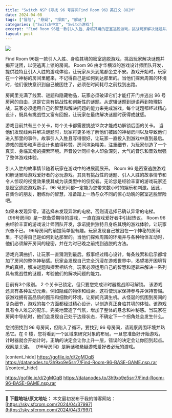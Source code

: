 ```yaml
---
title: "Switch NSP《寻找 96 号房间Find Room 96》英日文 882M"
date: 2024-04-08
tags: ["冒险", "悬疑", "探索", "解谜"]
categories: ["Switch中文", "Switch游戏"]
excerpt: "Find Room 96是一款引人入胜、身临其境的密室逃脱游戏，挑战玩家解决谜题并揭开谜团，以便逃离上锁的房间。 Room 96 由才华横溢的游戏设计师团队开发，提供独特且引人入胜的游戏体验，让玩家从头到尾都坐立不安。游戏开始时，玩家在一个神秘的房间里醒来，不记得自己是如何到达那里的。当他们探索周围&hellip;"
layout: post
---
```


<img class="aligncenter lazy entered loaded" src="https://sky.sfcrom.com/wp-content/uploads/2024/04/20240407112827-4b32b.jpeg" />

Find Room 96是一款引人入胜、身临其境的密室逃脱游戏，挑战玩家解决谜题并揭开谜团，以便逃离上锁的房间。 Room 96 由才华横溢的游戏设计师团队开发，提供独特且引人入胜的游戏体验，让玩家从头到尾都坐立不安。游戏开始时，玩家在一个神秘的房间里醒来，不记得自己是如何到达那里的。当他们探索周围的环境时，他们很快意识到自己被困住了，必须在时间耗尽之前找到出路。

房间里充满了线索、谜题和隐藏物品，玩家必须破译它们才能打开门并逃出 96 号房间的自由，这是它具有挑战性和创新性的谜题。从逻辑谜题到谜语再到物理挑战，玩家必须运用自己的智慧和解决问题的能力来完成游戏。每个谜题都经过精心设计，既具有挑战性又富有回报，让玩家在最终解决谜题时获得成就感。

游戏目前共有三个关卡，每个关卡都需要挑战12次才能成功解锁后面的关卡。
当他们发现线索并解决谜题时，玩家将更多地了解他们被困的神秘房间以及导致他们进入那里的事件。故事引人入胜且写得很好，让玩家一直投入到游戏中直到最后。游戏的图形和声音设计也值得称赞。房间渲染精美，注重细节，为玩家创造了一个真实、身临其境的探索环境。声音设计同样令人印象深刻，大气的音乐和音效增强了整体游戏体验。

引人入胜的故事情节随着玩家在游戏中的进展而展开。 Room 96 是密室逃脱游戏和解谜冒险游戏爱好者的必玩游戏。其具有挑战性的谜题、引人入胜的故事情节和令人惊叹的视觉效果使其成为该类型中的佼佼者。无论您是经验丰富的游戏玩家还是密室逃脱游戏新手，96 号房间都一定能为您带来数小时的娱乐和刺激。因此，召集你的朋友，磨练你的智慧，准备踏上一场与众不同的惊心动魄的密室逃脱冒险吧。

如果未发现异常，请选择未发现异常的电梯，否则请选择已确认异常的电梯。
《96号房间》是一款备受期待的游戏，一直在游戏爱好者中引起热议。 Room 96 由经验丰富的游戏设计师团队开发，承诺提供独特且身临其境的游戏体验，让玩家兴奋不已。 96号房间的前提简单但有趣。玩家发现自己被困在一个神秘的房间里，不记得自己是如何到达那里的。当他们探索周围的环境并与各种物体互动时，他们必须解开房间的秘密，并在为时已晚之前找到逃脱的方法。

游戏充满曲折，让玩家一直猜测到最后。叙事经过精心设计，每条线索和启示都增加了房间的整体神秘感。玩家会发现自己完全沉浸在游戏世界中，渴望揭开困境背后的真相，解决谜题和探索相结合。玩家必须运用自己的智慧和逻辑来解决一系列具有挑战性的谜题，考验他们的解决问题的能力。

目前有3个级别。 2 个关卡已锁定，但只要您完成计时器挑战即可解锁。
该游戏还具有各种互动元素，例如隐藏的物体和线索，这将使玩家保持参与并保持警惕。该游戏拥有高品质的图形和细致的环境，让房间充满生机。从怪诞的氛围到房间的复杂细节，游戏的每个方面都经过精心设计，以创造真正身临其境的体验。该游戏具有令人难忘的配乐，完美地营造了气氛，增加了整体的悬念和神秘感。当玩家在房间中导航时，他们会发现自己处于边缘状态，不确定下一个拐角处会发生什么。

您试图找到 96 号房间，但陷入了循环。要找到 96 号房间，请观察周围环境并熟悉它。在 0 楼，您将看到一个区域来研究对象的布局。一旦您准备好开始游戏，计时器就会开始计时。正确的决定会让你上升一层，错误的决定会让你回到起点。观察是关键。 《96号房间》是解谜和悬疑游戏爱好者必玩的游戏。

[content_hide]
https://gofile.io/d/2gMOqB
https://datanodes.to/3h9xo9e5srr7/Find-Room-96-BASE-GAME.nsp.rar
[/content_hide]

<!--wechatfans start-->
https://gofile.io/d/2gMOqB
https://datanodes.to/3h9xo9e5srr7/Find-Room-96-BASE-GAME.nsp.rar
<!--wechatfans end-->

---
📖 **下载地址/原文地址：** 本文最初发布于我的博客网站：[https://sky.sfcrom.com/2024/04/37997](https://sky.sfcrom.com/2024/04/37997)
